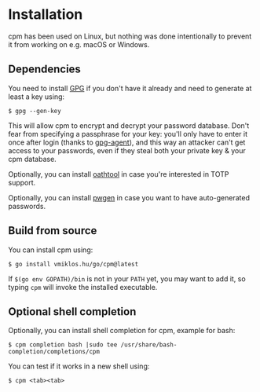 # Installation

cpm has been used on Linux, but nothing was done intentionally to prevent it from working on e.g.
macOS or Windows.

## Dependencies

You need to install [GPG](https://gnupg.org/) if you don't have it already and need to generate at
least a key using:

```console
$ gpg --gen-key
```

This will allow cpm to encrypt and decrypt your password database. Don't fear from specifying a
passphrase for your key: you'll only have to enter it once after login (thanks to
[gpg-agent](https://www.gnupg.org/documentation/manuals/gnupg/Invoking-GPG_002dAGENT.html)), and
this way an attacker can't get access to your passwords, even if they steal both your private key &
your cpm database.

Optionally, you can install [oathtool](https://www.nongnu.org/oath-toolkit/) in case you're
interested in TOTP support.

Optionally, you can install [pwgen](http://sourceforge.net/projects/pwgen/) in case you want to have
auto-generated passwords.

## Build from source

You can install cpm using:

```console
$ go install vmiklos.hu/go/cpm@latest
```

If `$(go env GOPATH)/bin` is not in your `PATH` yet, you may want to add it, so typing `cpm` will
invoke the installed executable.

## Optional shell completion

Optionally, you can install shell completion for cpm, example for bash:

```console
$ cpm completion bash |sudo tee /usr/share/bash-completion/completions/cpm
```

You can test if it works in a new shell using:

```console
$ cpm <tab><tab>
```
